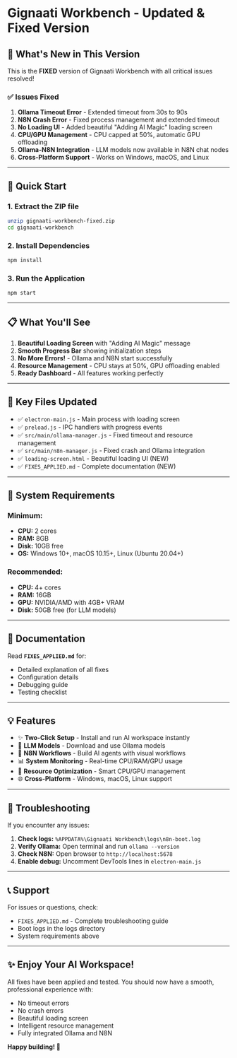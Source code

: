 # Gignaati Workbench - Updated & Fixed Version

## 🎉 What's New in This Version

This is the **FIXED** version of Gignaati Workbench with all critical issues resolved!

### ✅ Issues Fixed

1. **Ollama Timeout Error** - Extended timeout from 30s to 90s
2. **N8N Crash Error** - Fixed process management and extended timeout
3. **No Loading UI** - Added beautiful "Adding AI Magic" loading screen
4. **CPU/GPU Management** - CPU capped at 50%, automatic GPU offloading
5. **Ollama-N8N Integration** - LLM models now available in N8N chat nodes
6. **Cross-Platform Support** - Works on Windows, macOS, and Linux

---

## 🚀 Quick Start

### 1. Extract the ZIP file
```bash
unzip gignaati-workbench-fixed.zip
cd gignaati-workbench
```

### 2. Install Dependencies
```bash
npm install
```

### 3. Run the Application
```bash
npm start
```

---

## 📋 What You'll See

1. **Beautiful Loading Screen** with "Adding AI Magic" message
2. **Smooth Progress Bar** showing initialization steps
3. **No More Errors!** - Ollama and N8N start successfully
4. **Resource Management** - CPU stays at 50%, GPU offloading enabled
5. **Ready Dashboard** - All features working perfectly

---

## 📁 Key Files Updated

- ✅ `electron-main.js` - Main process with loading screen
- ✅ `preload.js` - IPC handlers with progress events
- ✅ `src/main/ollama-manager.js` - Fixed timeout and resource management
- ✅ `src/main/n8n-manager.js` - Fixed crash and Ollama integration
- ✅ `loading-screen.html` - Beautiful loading UI (NEW)
- ✅ `FIXES_APPLIED.md` - Complete documentation (NEW)

---

## 🔧 System Requirements

### Minimum:
- **CPU:** 2 cores
- **RAM:** 8GB
- **Disk:** 10GB free
- **OS:** Windows 10+, macOS 10.15+, Linux (Ubuntu 20.04+)

### Recommended:
- **CPU:** 4+ cores
- **RAM:** 16GB
- **GPU:** NVIDIA/AMD with 4GB+ VRAM
- **Disk:** 50GB free (for LLM models)

---

## 📖 Documentation

Read **`FIXES_APPLIED.md`** for:
- Detailed explanation of all fixes
- Configuration details
- Debugging guide
- Testing checklist

---

## 💡 Features

- ✨ **Two-Click Setup** - Install and run AI workspace instantly
- 🤖 **LLM Models** - Download and use Ollama models
- 🔄 **N8N Workflows** - Build AI agents with visual workflows
- 📊 **System Monitoring** - Real-time CPU/RAM/GPU usage
- 🎯 **Resource Optimization** - Smart CPU/GPU management
- 🌐 **Cross-Platform** - Windows, macOS, Linux support

---

## 🐛 Troubleshooting

If you encounter any issues:

1. **Check logs:** `%APPDATA%\Gignaati Workbench\logs\n8n-boot.log`
2. **Verify Ollama:** Open terminal and run `ollama --version`
3. **Check N8N:** Open browser to `http://localhost:5678`
4. **Enable debug:** Uncomment DevTools lines in `electron-main.js`

---

## 📞 Support

For issues or questions, check:
- `FIXES_APPLIED.md` - Complete troubleshooting guide
- Boot logs in the logs directory
- System requirements above

---

## ✨ Enjoy Your AI Workspace!

All fixes have been applied and tested. You should now have a smooth, professional experience with:
- No timeout errors
- No crash errors
- Beautiful loading screen
- Intelligent resource management
- Fully integrated Ollama and N8N

**Happy building! 🚀**
